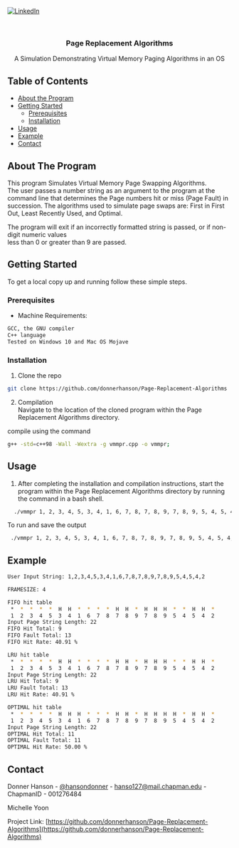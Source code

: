
 <!--
 *** To avoid retyping too much info. Do a search and replace for the following:
 *** donnerhanson, Page Replacement Algorithms
, donnerhanson, hanso127@mail.chapman.edu
 -->





 <!-- PROJECT SHIELDS -->
 <!--
 *** I'm using markdown "reference style" links for readability.
 *** Reference links are enclosed in brackets [ ] instead of parentheses ( ).
 *** See the bottom of this document for the declaration of the reference variables
 *** for contributors-url, forks-url, etc. This is an optional, concise syntax you may use.
 *** https://www.markdownguide.org/basic-syntax/#reference-style-links
 -->

 [![LinkedIn][linkedin-shield]][linkedin-url]



 <!-- PROJECT LOGO -->
 <br />

   <h3 align="center">Page Replacement Algorithms</h3>

   <p align="center">
    A Simulation Demonstrating Virtual Memory Paging Algorithms in an OS
     <br />
   </p>
 </p>



 <!-- TABLE OF CONTENTS -->
 ## Table of Contents

 * [About the Program](#about-the-program)
 * [Getting Started](#getting-started)
   * [Prerequisites](#prerequisites)
   * [Installation](#installation)
 * [Usage](#usage)
 * [Example](#example)
 * [Contact](#contact)



 <!-- ABOUT THE PROGRAM -->
 ## About The Program

 This program Simulates Virtual Memory Page Swapping Algorithms.  
 The user passes a number string as an argument to the program at the command line that determines the Page numbers hit or miss (Page Fault) in succession.
 The algorithms used to simulate page swaps are: First in First Out, Least Recently Used, and Optimal.  

The program will exit if an incorrectly formatted string is passed, or if non-digit numeric values  
less than 0 or greater than 9 are passed.

 <!-- GETTING STARTED -->
 ## Getting Started

 To get a local copy up and running follow these simple steps.  

 ### Prerequisites  
 * Machine Requirements:   
 ```sh  
 GCC, the GNU compiler  
 C++ language  
 Tested on Windows 10 and Mac OS Mojave  
 ```  

 ### Installation  

 1. Clone the repo  
 ```sh  
 git clone https://github.com/donnerhanson/Page-Replacement-Algorithms  
 ```  
 2. Compilation  
 Navigate to the location of the cloned program within the Page Replacement Algorithms
 directory.  

compile using the command  

 ```sh   
 g++ -std=c++98 -Wall -Wextra -g vmmpr.cpp -o vmmpr;  
 ```

 <!-- USAGE EXAMPLES -->
 ## Usage

 1. After completing the installation and compilation instructions, start the program within the Page Replacement Algorithms directory by running the command in a bash shell.   

 ```sh  
   ./vmmpr 1, 2, 3, 4, 5, 3, 4, 1, 6, 7, 8, 7, 8, 9, 7, 8, 9, 5, 4, 5, 4, 2  
 ```  

To run and save the output  

 ```sh  
  ./vmmpr 1, 2, 3, 4, 5, 3, 4, 1, 6, 7, 8, 7, 8, 9, 7, 8, 9, 5, 4, 5, 4, 2 > output.txt  
 ```  

 ## Example  

 <!--1. Example: [text to display](pdf or filename here)  -->

```sh  
User Input String: 1,2,3,4,5,3,4,1,6,7,8,7,8,9,7,8,9,5,4,5,4,2  

FRAMESIZE: 4  

FIFO hit table  
 *  *  *  *  *  H  H  *  *  *  *  H  H  *  H  H  H  *  *  H  H  *  
 1  2  3  4  5  3  4  1  6  7  8  7  8  9  7  8  9  5  4  5  4  2  
Input Page String Length: 22  
FIFO Hit Total: 9  
FIFO Fault Total: 13  
FIFO Hit Rate: 40.91 %  

LRU hit table  
 *  *  *  *  *  H  H  *  *  *  *  H  H  *  H  H  H  *  *  H  H  *  
 1  2  3  4  5  3  4  1  6  7  8  7  8  9  7  8  9  5  4  5  4  2  
Input Page String Length: 22  
LRU Hit Total: 9  
LRU Fault Total: 13  
LRU Hit Rate: 40.91 %  

OPTIMAL hit table
 *  *  *  *  *  H  H  H  *  *  *  H  H  *  H  H  H  H  *  H  H  *  
 1  2  3  4  5  3  4  1  6  7  8  7  8  9  7  8  9  5  4  5  4  2  
Input Page String Length: 22  
OPTIMAL Hit Total: 11  
OPTIMAL Fault Total: 11  
OPTIMAL Hit Rate: 50.00 %  

```



 <!-- CONTACT -->
 ## Contact

 Donner Hanson - [@hansondonner](https://twitter.com/hansondonner) - hanso127@mail.chapman.edu - ChapmanID - 001276484  

Michelle Yoon  

 Project Link: [https://github.com/donnerhanson/Page-Replacement-Algorithms](https://github.com/donnerhanson/Page-Replacement-Algorithms)  

 <!-- MARKDOWN LINKS & IMAGES -->
 <!-- https://www.markdownguide.org/basic-syntax/#reference-style-links -->

 [linkedin-shield]: https://img.shields.io/badge/-LinkedIn-black.svg?style=flat-square&logo=linkedin&colorB=555  
 [linkedin-url]: https://linkedin.com/in/donner-hanson  
